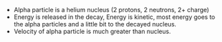 - Alpha particle is a helium nucleus (2 protons, 2 neutrons, 2+ charge)
- Energy is released in the decay, Energy is kinetic, most energy goes to the alpha particles and a little bit to the decayed nucleus.
- Velocity of alpha particle is much greater than nucleus.